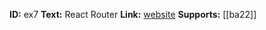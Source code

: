 **ID:** ex7
**Text:** React Router
**Link:** [website](https://reactrouter.com/docs/en/v6)
**Supports:** [[ba22]]